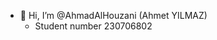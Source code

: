 - 👋 Hi, I’m @AhmadAlHouzani (Ahmet YILMAZ)
  - Student number 230706802

<!---
AhmadAlHouzani/AhmadAlHouzani is a ✨ special ✨ repository because its `README.md` (this file) appears on your GitHub profile.
You can click the Preview link to take a look at your changes.
--->
